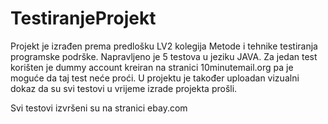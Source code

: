 # TestiranjeProjekt

Projekt je izrađen prema predlošku LV2 kolegija Metode i tehnike testiranja programske podrške. Napravljeno je 5 testova u jeziku JAVA. Za jedan test korišten je dummy account kreiran na stranici 10minutemail.org pa je moguće da taj test neće proći. U projektu je također uploadan vizualni dokaz da su svi testovi u vrijeme izrade projekta prošli.

Svi testovi izvršeni su na stranici ebay.com
